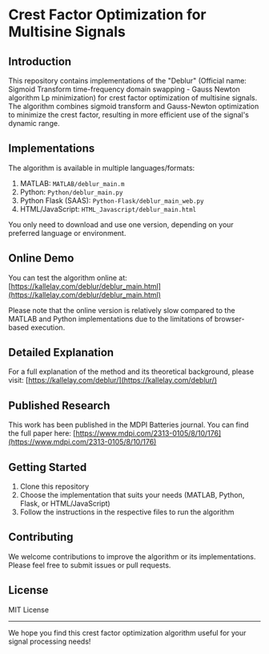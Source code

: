 # Crest Factor Optimization for Multisine Signals

## Introduction

This repository contains implementations of the "Deblur" (Official name: Sigmoid Transform time-frequency domain swapping - Gauss Newton algorithm Lp minimization) for crest factor optimization of multisine signals. The algorithm combines sigmoid transform and Gauss-Newton optimization to minimize the crest factor, resulting in more efficient use of the signal's dynamic range.

## Implementations

The algorithm is available in multiple languages/formats:

1. MATLAB: `MATLAB/deblur_main.m`
2. Python: `Python/deblur_main.py`
3. Python Flask (SAAS): `Python-Flask/deblur_main_web.py`
4. HTML/JavaScript: `HTML_Javascript/deblur_main.html`

You only need to download and use one version, depending on your preferred language or environment.

## Online Demo

You can test the algorithm online at: [https://kallelay.com/deblur/deblur_main.html](https://kallelay.com/deblur/deblur_main.html)

Please note that the online version is relatively slow compared to the MATLAB and Python implementations due to the limitations of browser-based execution.

## Detailed Explanation

For a full explanation of the method and its theoretical background, please visit:
[https://kallelay.com/deblur/](https://kallelay.com/deblur/)

## Published Research

This work has been published in the MDPI Batteries journal. You can find the full paper here:
[https://www.mdpi.com/2313-0105/8/10/176](https://www.mdpi.com/2313-0105/8/10/176)

## Getting Started

1. Clone this repository
2. Choose the implementation that suits your needs (MATLAB, Python, Flask, or HTML/JavaScript)
3. Follow the instructions in the respective files to run the algorithm

## Contributing

We welcome contributions to improve the algorithm or its implementations. Please feel free to submit issues or pull requests.

## License

MIT License


---

We hope you find this crest factor optimization algorithm useful for your signal processing needs!
